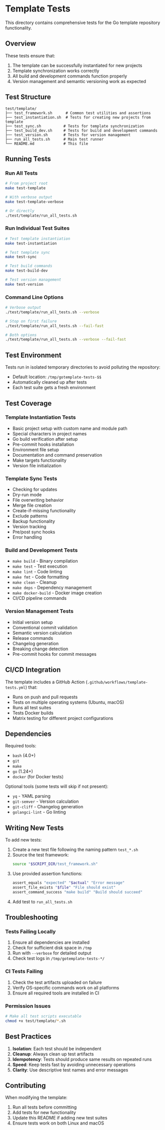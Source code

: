 # Template Tests

This directory contains comprehensive tests for the Go template repository functionality.

## Overview

These tests ensure that:
1. The template can be successfully instantiated for new projects
2. Template synchronization works correctly
3. All build and development commands function properly
4. Version management and semantic versioning work as expected

## Test Structure

```
test/template/
├── test_framework.sh      # Common test utilities and assertions
├── test_instantiation.sh  # Tests for creating new projects from template
├── test_sync.sh          # Tests for template synchronization
├── test_build_dev.sh     # Tests for build and development commands
├── test_version.sh       # Tests for version management
├── run_all_tests.sh      # Main test runner
└── README.md             # This file
```

## Running Tests

### Run All Tests
```bash
# From project root
make test-template

# With verbose output
make test-template-verbose

# Or directly
./test/template/run_all_tests.sh
```

### Run Individual Test Suites
```bash
# Test template instantiation
make test-instantiation

# Test template sync
make test-sync

# Test build commands
make test-build-dev

# Test version management
make test-version
```

### Command Line Options
```bash
# Verbose output
./test/template/run_all_tests.sh --verbose

# Stop on first failure
./test/template/run_all_tests.sh --fail-fast

# Both options
./test/template/run_all_tests.sh --verbose --fail-fast
```

## Test Environment

Tests run in isolated temporary directories to avoid polluting the repository:
- Default location: `/tmp/gotemplate-tests-$$`
- Automatically cleaned up after tests
- Each test suite gets a fresh environment

## Test Coverage

### Template Instantiation Tests
- Basic project setup with custom name and module path
- Special characters in project names
- Go build verification after setup
- Pre-commit hooks installation
- Environment file setup
- Documentation and command preservation
- Make targets functionality
- Version file initialization

### Template Sync Tests
- Checking for updates
- Dry-run mode
- File overwriting behavior
- Merge file creation
- Create-if-missing functionality
- Exclude patterns
- Backup functionality
- Version tracking
- Pre/post sync hooks
- Error handling

### Build and Development Tests
- `make build` - Binary compilation
- `make test` - Test execution
- `make lint` - Code linting
- `make fmt` - Code formatting
- `make clean` - Cleanup
- `make deps` - Dependency management
- `make docker-build` - Docker image creation
- CI/CD pipeline commands

### Version Management Tests
- Initial version setup
- Conventional commit validation
- Semantic version calculation
- Release commands
- Changelog generation
- Breaking change detection
- Pre-commit hooks for commit messages

## CI/CD Integration

The template includes a GitHub Action (`.github/workflows/template-tests.yml`) that:
- Runs on push and pull requests
- Tests on multiple operating systems (Ubuntu, macOS)
- Runs all test suites
- Tests Docker builds
- Matrix testing for different project configurations

## Dependencies

Required tools:
- `bash` (4.0+)
- `git`
- `make`
- `go` (1.24+)
- `docker` (for Docker tests)

Optional tools (some tests will skip if not present):
- `yq` - YAML parsing
- `git-semver` - Version calculation
- `git-cliff` - Changelog generation
- `golangci-lint` - Go linting

## Writing New Tests

To add new tests:

1. Create a new test file following the naming pattern `test_*.sh`
2. Source the test framework:
   ```bash
   source "$SCRIPT_DIR/test_framework.sh"
   ```
3. Use provided assertion functions:
   ```bash
   assert_equals "expected" "$actual" "Error message"
   assert_file_exists "$file" "File should exist"
   assert_command_success "make build" "Build should succeed"
   ```
4. Add test to `run_all_tests.sh`

## Troubleshooting

### Tests Failing Locally
1. Ensure all dependencies are installed
2. Check for sufficient disk space in `/tmp`
3. Run with `--verbose` for detailed output
4. Check test logs in `/tmp/gotemplate-tests-*/`

### CI Tests Failing
1. Check the test artifacts uploaded on failure
2. Verify OS-specific commands work on all platforms
3. Ensure all required tools are installed in CI

### Permission Issues
```bash
# Make all test scripts executable
chmod +x test/template/*.sh
```

## Best Practices

1. **Isolation**: Each test should be independent
2. **Cleanup**: Always clean up test artifacts
3. **Idempotency**: Tests should produce same results on repeated runs
4. **Speed**: Keep tests fast by avoiding unnecessary operations
5. **Clarity**: Use descriptive test names and error messages

## Contributing

When modifying the template:
1. Run all tests before committing
2. Add tests for new functionality
3. Update this README if adding new test suites
4. Ensure tests work on both Linux and macOS